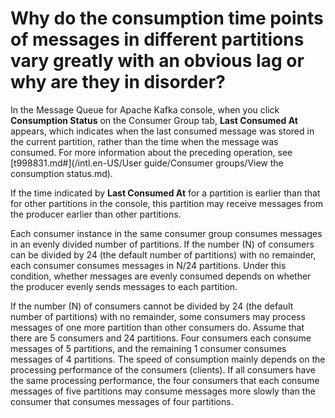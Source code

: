 # Why do the consumption time points of messages in different partitions vary greatly with an obvious lag or why are they in disorder?

In the Message Queue for Apache Kafka console, when you click **Consumption Status** on the Consumer Group tab, **Last Consumed At** appears, which indicates when the last consumed message was stored in the current partition, rather than the time when the message was consumed. For more information about the preceding operation, see [t998831.md\#](/intl.en-US/User guide/Consumer groups/View the consumption status.md).

If the time indicated by **Last Consumed At** for a partition is earlier than that for other partitions in the console, this partition may receive messages from the producer earlier than other partitions.

Each consumer instance in the same consumer group consumes messages in an evenly divided number of partitions. If the number \(N\) of consumers can be divided by 24 \(the default number of partitions\) with no remainder, each consumer consumes messages in N/24 partitions. Under this condition, whether messages are evenly consumed depends on whether the producer evenly sends messages to each partition.

If the number \(N\) of consumers cannot be divided by 24 \(the default number of partitions\) with no remainder, some consumers may process messages of one more partition than other consumers do. Assume that there are 5 consumers and 24 partitions. Four consumers each consume messages of 5 partitions, and the remaining 1 consumer consumes messages of 4 partitions. The speed of consumption mainly depends on the processing performance of the consumers \(clients\). If all consumers have the same processing performance, the four consumers that each consume messages of five partitions may consume messages more slowly than the consumer that consumes messages of four partitions.

